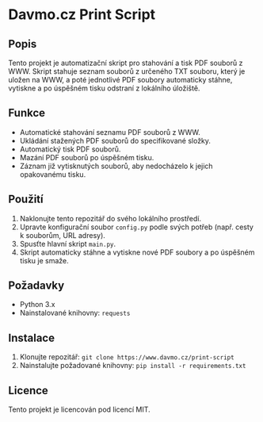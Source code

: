 # Davmo.cz Print Script

## Popis
Tento projekt je automatizační skript pro stahování a tisk PDF souborů z WWW. Skript stahuje seznam souborů z určeného TXT souboru, který je uložen na WWW, a poté jednotlivé PDF soubory automaticky stáhne, vytiskne a po úspěšném tisku odstraní z lokálního úložiště.

## Funkce
- Automatické stahování seznamu PDF souborů z WWW.
- Ukládání stažených PDF souborů do specifikované složky.
- Automatický tisk PDF souborů.
- Mazání PDF souborů po úspěšném tisku.
- Záznam již vytisknutých souborů, aby nedocházelo k jejich opakovanému tisku.

## Použití
1. Naklonujte tento repozitář do svého lokálního prostředí.
2. Upravte konfigurační soubor `config.py` podle svých potřeb (např. cesty k souborům, URL adresy).
3. Spusťte hlavní skript `main.py`.
4. Skript automaticky stáhne a vytiskne nové PDF soubory a po úspěšném tisku je smaže.

## Požadavky
- Python 3.x
- Nainstalované knihovny: `requests`

## Instalace
1. Klonujte repozitář: `git clone https://www.davmo.cz/print-script`
2. Nainstalujte požadované knihovny: `pip install -r requirements.txt`

## Licence
Tento projekt je licencován pod licencí MIT.
